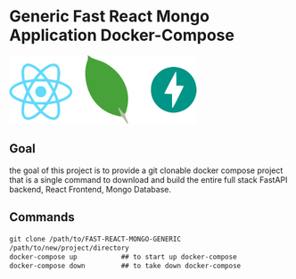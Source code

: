 # Generic Fast React Mongo Application Docker-Compose
![logo](logo.png)
## Goal

the goal of this project is to provide a git clonable docker compose project that is a single command to download and build the entire full stack FastAPI backend, React Frontend, Mongo Database.


## Commands
```
git clone /path/to/FAST-REACT-MONGO-GENERIC /path/to/new/project/directory
docker-compose up           ## to start up docker-compose
docker-compose down         ## to take down docker-compose
```


